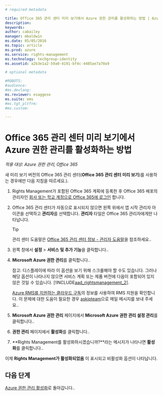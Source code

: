 ```yaml
---
# required metadata

title: Office 365 관리 센터 미리 보기에서 Azure 권한 관리를 활성화하는 방법 | Azure RMS
description:
keywords:
author: cabailey
manager: mbaldwin
ms.date: 05/05/2016
ms.topic: article
ms.prod: azure
ms.service: rights-management
ms.technology: techgroup-identity
ms.assetid: a2b3e1a2-59a0-4191-bf4c-4485ae7a70a9

# optional metadata

#ROBOTS:
#audience:
#ms.devlang:
ms.reviewer: esaggese
ms.suite: ems
#ms.tgt_pltfrm:
#ms.custom:

---
```


# Office 365 관리 센터 미리 보기에서 Azure 권한 관리를 활성화하는 방법

*적용 대상: Azure 권한 관리, Office 365*


새 미리 보기 버전의 Office 365 관리 센터(**Office 365 관리 센터 미리 보기**)를 사용하는 경우에만 다음 지침을 따르세요.).

1. Rights Management가 포함된 Office 365 계획에 등록한 후 Office 365 배포의 관리자인 [회사 또는 학교 계정으로 Office 365에 로그인](https://portal.office.com/) 합니다.

2. Office 365 관리 센터가 자동으로 표시되지 않으면 왼쪽 위에서 앱 시작 관리자 아이콘을 선택하고 **관리자**를 선택합니다. **관리자** 타일은 Office 365 관리자에게만 나타납니다.

    > [!TIP]
    > 관리 센터 도움말은 [Office 365 관리 센터 정보 - 관리자 도움말](https://support.office.com/article/About-the-Office-365-admin-center-Admin-Help-58537702-d421-4d02-8141-e128e3703547)을 참조하세요..

3. 왼쪽 창에서 **설정** > **서비스 및 추가 기능**을 클릭합니다..

4. **Microsoft Azure 권한 관리**를 클릭합니다..

    참고: 디스플레이에 따라 이 옵션을 보기 위해 스크롤해야 할 수도 있습니다. 그러나 해당 옵션이 나타나지 않으면 서비스 계획 또는 제품 버전에 다음이 포함되어 있지 않은 것일 수 있습니다. [!INCLUDE[aad_rightsmanagement_2](../includes/aad_rightsmanagement_2_md.md)].

    [Azure RMS를 지원하는 클라우드 구독](../get-started/requirements-subscriptions.md)의 정보를 사용하여 RMS 지원을 확인합니다. 이 문제에 대한 도움이 필요한 경우 [askipteam](mailto:askipteam?subject=I%20cannot%20activate%20RMS)으로 메일 메시지를 보내 주세요..

5. **Microsoft Azure 권한 관리** 페이지에서 **Microsoft Azure 권한 관리 설정 관리**를 클릭합니다..

6. **권한 관리** 페이지에서 **활성화**를 클릭합니다..

7. **Rights Management를 활성화하시겠습니까?**라는 메시지가 나타나면 **활성화**를 클릭합니다..

이제 **Rights Management가 활성화되었음** 이 표시되고 비활성화 옵션이 나타납니다.


## 다음 단계
[Azure 권한 관리 활성화](activate-service.md)로 돌아갑니다..



<!--HONumber=May16_HO1-->


